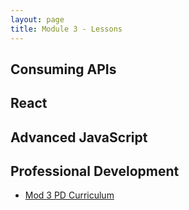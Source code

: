 ```yaml
---
layout: page
title: Module 3 - Lessons
---
```

<!-- Comment the following lessons in as they are updated and deemed ready to go! -->

## Consuming APIs
<!-- * [Many To Many Relationship](.)
* [Authorization](.)
* [Testing Tools for API Consumption](.)
* [Refactoring Patterns for API Consumption](.) -->

## React
<!-- * [Intro to React](.)
* [React: Ideabox](.)
* [Network Requests: GET & POST](.)
* [React: Advanced Data Management](.) -->


## Advanced JavaScript
<!-- * [Intro To Accessibility](.)
* [Intro to Cypress Testing](.)
* [CORS Workshop](.)
* [FE Error Handling](.)
* [Responsiveness - Mobile Design using Bootstrap](.)
* [Async JavaScript](.)
* [Scope & Scope Chain](.) -->


## Professional Development
* [Mod 3 PD Curriculum](../pd/)